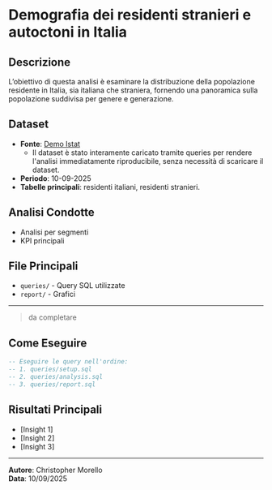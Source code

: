 # Demografia dei residenti stranieri e autoctoni in Italia 

## Descrizione
L’obiettivo di questa analisi è esaminare la distribuzione della popolazione residente in Italia, sia italiana che straniera, fornendo una panoramica sulla popolazione suddivisa per genere e generazione.

## Dataset
- **Fonte**: [Demo Istat](https://demo.istat.it/)
  - Il dataset è stato interamente caricato tramite queries per rendere l'analisi immediatamente riproducibile, senza necessità di scaricare il dataset.
- **Periodo**: 10-09-2025
- **Tabelle principali**: residenti italiani, residenti stranieri.

## Analisi Condotte
- Analisi per segmenti
- KPI principali

## File Principali
- `queries/` - Query SQL utilizzate
- `report/` - Grafici

---------
> da completare

## Come Eseguire
```sql
-- Eseguire le query nell'ordine:
-- 1. queries/setup.sql
-- 2. queries/analysis.sql
-- 3. queries/report.sql
```

## Risultati Principali
- [Insight 1]
- [Insight 2]
- [Insight 3]

---
**Autore**: Christopher Morello  
**Data**: 10/09/2025


